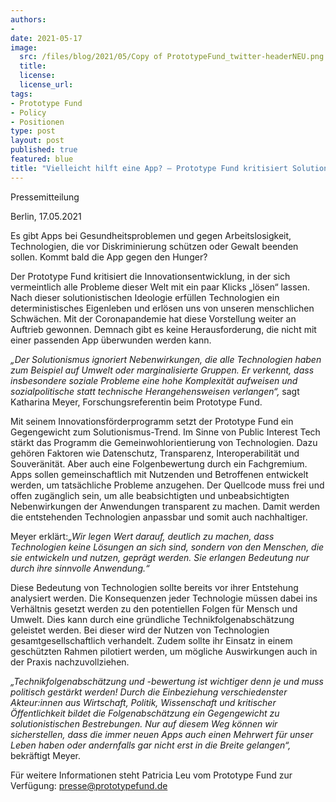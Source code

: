 ```yaml
---
authors:
- 
date: 2021-05-17
image:
  src: /files/blog/2021/05/Copy of PrototypeFund_twitter-headerNEU.png
  title:
  license:
  license_url:
tags:
- Prototype Fund
- Policy
- Positionen
type: post
layout: post
published: true
featured: blue
title: "Vielleicht hilft eine App? – Prototype Fund kritisiert Solutionismus in der Innovationsentwicklung"
---
```

Pressemitteilung

Berlin, 17.05.2021

Es gibt Apps bei Gesundheitsproblemen und gegen Arbeitslosigkeit, Technologien, die vor Diskriminierung schützen oder Gewalt beenden sollen. Kommt bald die App gegen den Hunger?

Der Prototype Fund kritisiert die Innovationsentwicklung, in der sich vermeintlich alle Probleme dieser Welt mit ein paar Klicks „lösen“ lassen. Nach dieser solutionistischen Ideologie erfüllen Technologien ein deterministisches Eigenleben und erlösen uns von unseren menschlichen Schwächen. Mit der Coronapandemie hat diese Vorstellung weiter an Auftrieb gewonnen. Demnach gibt es keine Herausforderung, die nicht mit einer passenden App überwunden werden kann.

*„Der Solutionismus ignoriert Nebenwirkungen, die alle Technologien haben zum Beispiel auf Umwelt oder marginalisierte Gruppen. Er verkennt, dass insbesondere soziale Probleme eine hohe Komplexität aufweisen und sozialpolitische statt technische Herangehensweisen verlangen“,* sagt Katharina Meyer, Forschungsreferentin beim Prototype Fund.

Mit seinem Innovationsförderprogramm setzt der Prototype Fund ein Gegengewicht zum Solutionismus-Trend. Im Sinne von Public Interest Tech stärkt das Programm die Gemeinwohlorientierung von Technologien. Dazu gehören Faktoren wie Datenschutz, Transparenz, Interoperabilität und Souveränität. Aber auch eine Folgenbewertung durch ein Fachgremium. Apps sollen gemeinschaftlich mit Nutzenden und Betroffenen entwickelt werden, um tatsächliche Probleme anzugehen. Der Quellcode muss frei und offen zugänglich sein, um alle beabsichtigten und unbeabsichtigten Nebenwirkungen der Anwendungen transparent zu machen. Damit werden die entstehenden Technologien anpassbar und somit auch nachhaltiger.

Meyer erklärt:*„Wir legen Wert darauf, deutlich zu machen, dass Technologien keine Lösungen an sich sind, sondern von den Menschen, die sie entwickeln und nutzen, geprägt werden. Sie erlangen Bedeutung nur durch ihre sinnvolle Anwendung.“*

Diese Bedeutung von Technologien sollte bereits vor ihrer Entstehung analysiert werden. Die Konsequenzen jeder Technologie müssen dabei ins Verhältnis gesetzt werden zu den potentiellen Folgen für Mensch und Umwelt. Dies kann durch eine gründliche Technikfolgenabschätzung geleistet werden. Bei dieser wird der Nutzen von Technologien gesamtgesellschaftlich verhandelt. Zudem sollte ihr Einsatz in einem geschützten Rahmen pilotiert werden, um mögliche Auswirkungen auch in der Praxis nachzuvollziehen.

*„Technikfolgenabschätzung und -bewertung  ist wichtiger denn je und muss politisch gestärkt werden! Durch die Einbeziehung verschiedenster Akteur:innen aus Wirtschaft, Politik, Wissenschaft und kritischer Öffentlichkeit bildet die Folgenabschätzung ein Gegengewicht zu solutionistischen Bestrebungen. Nur auf diesem Weg können wir sicherstellen, dass die immer neuen Apps auch einen Mehrwert für unser Leben haben oder andernfalls gar nicht erst in die Breite gelangen“,* bekräftigt Meyer.


Für weitere Informationen steht Patricia Leu vom Prototype Fund zur Verfügung: presse@prototypefund.de

